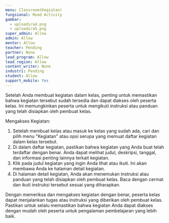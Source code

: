 ```yaml
---
menu: Classroom(Kegiatan)
fungsional: Read Activity
gambar:
  - uploads/a4.png
  - uploads/a5.png
super_admin: Allow
admin: Allow
mentor: Allow
teacher: Pending
partner: None
lead_program: Allow
lead_region: Allow
content_writer: None
industri: Pending
student: Allow
support_mobile: Yes
---
```

Setelah Anda membuat kegiatan dalam kelas, penting untuk memastikan bahwa kegiatan tersebut sudah tersedia dan dapat diakses oleh peserta kelas. Ini memungkinkan peserta untuk mengikuti instruksi atau panduan yang telah disiapkan oleh pembuat kelas.

Mengakses Kegiatan: 

1. Setelah membuat kelas atau masuk ke kelas yang sudah ada, cari dan pilih menu "Kegiatan" atau opsi serupa yang memuat daftar kegiatan dalam kelas tersebut.
2. Di dalam daftar kegiatan, pastikan bahwa kegiatan yang Anda buat telah terdaftar dengan benar. Anda dapat melihat judul, deskripsi, tanggal, dan informasi penting lainnya terkait kegiatan.
3. Klik pada judul kegiatan yang ingin Anda lihat atau ikuti. Ini akan membawa Anda ke halaman detail kegiatan.
4. Di halaman detail kegiatan, Anda akan menemukan instruksi atau panduan yang telah disiapkan oleh pembuat kelas. Baca dengan cermat dan ikuti instruksi tersebut sesuai yang diharapkan.

Dengan memeriksa dan mengakses kegiatan dengan benar, peserta kelas dapat menjalankan tugas atau instruksi yang diberikan oleh pembuat kelas. Pastikan untuk selalu memastikan bahwa kegiatan Anda dapat diakses dengan mudah oleh peserta untuk pengalaman pembelajaran yang lebih baik.
